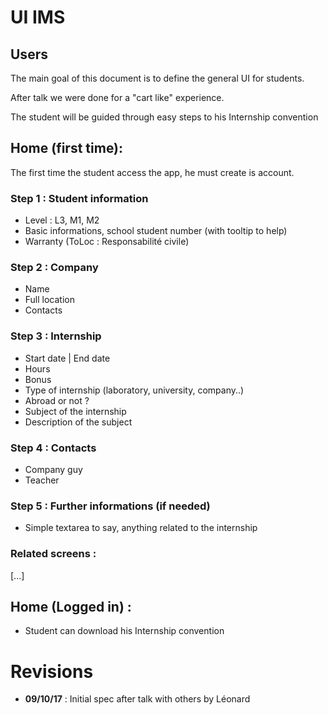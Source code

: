 # UI IMS

## Users

The main goal of this document is to define the general UI for students.

After talk we were done for a "cart like" experience.

The student will be guided through easy steps to his Internship convention

## Home (first time):

The first time the student access the app, he must create is account.

### Step 1 : Student information

- Level : L3, M1, M2
- Basic informations, school student number (with tooltip to help)
- Warranty (ToLoc : Responsabilité civile)

### Step 2 : Company

- Name
- Full location
- Contacts

### Step 3 : Internship

- Start date | End date
- Hours
- Bonus
- Type of internship (laboratory, university, company..)
- Abroad or not ?
- Subject of the internship
- Description of the subject

### Step 4 : Contacts

- Company guy
- Teacher

### Step 5 : Further informations (if needed)

- Simple textarea to say, anything related to the internship

### Related screens :

[...]

## Home (Logged in) :

- Student can download his Internship convention

Revisions
===
* **09/10/17** : Initial spec after talk with others by Léonard
